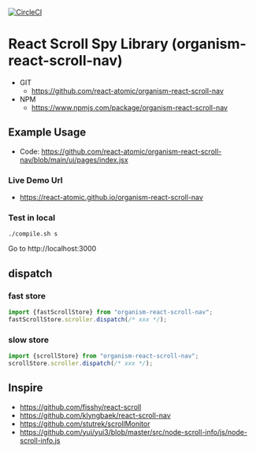 [![CircleCI](https://circleci.com/gh/react-atomic/organism-react-scroll-nav/tree/main.svg?style=svg)](https://circleci.com/gh/react-atomic/organism-react-scroll-nav/tree/main)

React Scroll Spy Library (organism-react-scroll-nav) 
===============
   * GIT
      * https://github.com/react-atomic/organism-react-scroll-nav
   * NPM
      * https://www.npmjs.com/package/organism-react-scroll-nav

## Example Usage
* Code: https://github.com/react-atomic/organism-react-scroll-nav/blob/main/ui/pages/index.jsx

### Live Demo Url
* https://react-atomic.github.io/organism-react-scroll-nav

### Test in local
```
./compile.sh s
```

Go to http://localhost:3000

## dispatch

### fast store
```js
import {fastScrollStore} from "organism-react-scroll-nav";
fastScrollStore.scroller.dispatch(/* xxx */);
```

### slow store
```js
import {scrollStore} from "organism-react-scroll-nav";
scrollStore.scroller.dispatch(/* xxx */);
```



## Inspire
* https://github.com/fisshy/react-scroll
* https://github.com/klyngbaek/react-scroll-nav
* https://github.com/stutrek/scrollMonitor
* https://github.com/yui/yui3/blob/master/src/node-scroll-info/js/node-scroll-info.js

